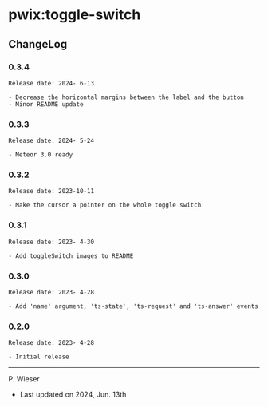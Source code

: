 # pwix:toggle-switch

## ChangeLog

### 0.3.4

    Release date: 2024- 6-13

    - Decrease the horizontal margins between the label and the button
    - Minor README update

### 0.3.3

    Release date: 2024- 5-24

    - Meteor 3.0 ready

### 0.3.2

    Release date: 2023-10-11

    - Make the cursor a pointer on the whole toggle switch

### 0.3.1

    Release date: 2023- 4-30

    - Add toggleSwitch images to README

### 0.3.0

    Release date: 2023- 4-28

    - Add 'name' argument, 'ts-state', 'ts-request' and 'ts-answer' events

### 0.2.0

    Release date: 2023- 4-28

    - Initial release

---
P. Wieser
- Last updated on 2024, Jun. 13th
